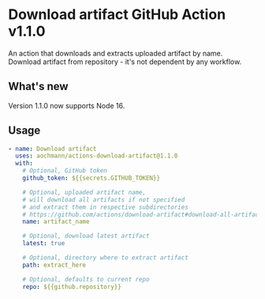 # Download artifact GitHub Action v1.1.0

An action that downloads and extracts uploaded artifact by name. Download artifact from repository - it's not dependent by any workflow.

## What's new
Version 1.1.0 now supports Node 16.

## Usage

```yaml
- name: Download artifact
  uses: aochmann/actions-download-artifact@1.1.0
  with:
    # Optional, GitHub token
    github_token: ${{secrets.GITHUB_TOKEN}}

    # Optional, uploaded artifact name,
    # will download all artifacts if not specified
    # and extract them in respective subdirectories
    # https://github.com/actions/download-artifact#download-all-artifacts
    name: artifact_name

    # Optional, download latest artifact
    latest: true

    # Optional, directory where to extract artifact
    path: extract_here

    # Optional, defaults to current repo
    repo: ${{github.repository}}
```
